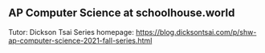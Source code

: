 ## AP Computer Science at schoolhouse.world

Tutor: Dickson Tsai
Series homepage: https://blog.dicksontsai.com/p/shw-ap-computer-science-2021-fall-series.html